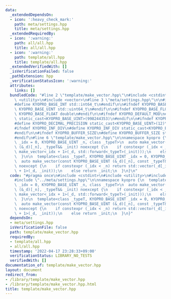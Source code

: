 ```yaml
---
data:
  _extendedDependsOn:
  - icon: ':heavy_check_mark:'
    path: meta/settings.hpp
    title: meta/settings.hpp
  _extendedRequiredBy:
  - icon: ':warning:'
    path: all/all.hpp
    title: all/all.hpp
  - icon: ':warning:'
    path: template/all.hpp
    title: template/all.hpp
  _extendedVerifiedWith: []
  _isVerificationFailed: false
  _pathExtension: hpp
  _verificationStatusIcon: ':warning:'
  attributes:
    links: []
  bundledCode: "#line 2 \"template/make_vector.hpp\"\n#include <cstdint>\n#include\
    \ <utility>\n#include <vector>\n#line 3 \"meta/settings.hpp\"\n\n#ifndef KYOPRO_BASE_INT\n\
    #define KYOPRO_BASE_INT std::int64_t\n#endif\n\n#ifndef KYOPRO_BASE_UINT\n#define\
    \ KYOPRO_BASE_UINT std::uint64_t\n#endif\n\n#ifndef KYOPRO_BASE_FLOAT\n#define\
    \ KYOPRO_BASE_FLOAT double\n#endif\n\n#ifndef KYOPRO_DEFAULT_MOD\n#define KYOPRO_DEFAULT_MOD\
    \ static_cast<KYOPRO_BASE_UINT>(998244353)\n#endif\n\n#ifndef KYOPRO_DECIMAL_PRECISION\n\
    #define KYOPRO_DECIMAL_PRECISION static_cast<KYOPRO_BASE_UINT>(12)\n#endif\n\n\
    #ifndef KYOPRO_INF_DIV\n#define KYOPRO_INF_DIV static_cast<KYOPRO_BASE_UINT>(3)\n\
    #endif\n\n#ifndef KYOPRO_BUFFER_SIZE\n#define KYOPRO_BUFFER_SIZE static_cast<KYOPRO_BASE_UINT>(2048)\n\
    #endif\n#line 6 \"template/make_vector.hpp\"\n\nnamespace kyopro {\n  template<KYOPRO_BASE_UINT\
    \ _idx = 0, KYOPRO_BASE_UINT _n, class _typeT>\n  auto make_vector(const KYOPRO_BASE_UINT\
    \ (&_d)[_n], _typeT&& _init) noexcept {\n    if constexpr (_idx < _n) return std::vector(_d[_idx],\
    \ make_vector<_idx + 1>(_d, std::forward<_typeT>(_init)));\n    else return _init;\n\
    \  }\n\n  template<class _typeT, KYOPRO_BASE_UINT _idx = 0, KYOPRO_BASE_UINT _n>\n\
    \  auto make_vector(const KYOPRO_BASE_UINT (&_d)[_n], const _typeT& _init = _typeT())\
    \ noexcept {\n    if constexpr (_idx < _n) return std::vector(_d[_idx], make_vector<_idx\
    \ + 1>(_d, _init));\n    else return _init;\n  }\n}\n"
  code: "#pragma once\n#include <cstdint>\n#include <utility>\n#include <vector>\n\
    #include \"../meta/settings.hpp\"\n\nnamespace kyopro {\n  template<KYOPRO_BASE_UINT\
    \ _idx = 0, KYOPRO_BASE_UINT _n, class _typeT>\n  auto make_vector(const KYOPRO_BASE_UINT\
    \ (&_d)[_n], _typeT&& _init) noexcept {\n    if constexpr (_idx < _n) return std::vector(_d[_idx],\
    \ make_vector<_idx + 1>(_d, std::forward<_typeT>(_init)));\n    else return _init;\n\
    \  }\n\n  template<class _typeT, KYOPRO_BASE_UINT _idx = 0, KYOPRO_BASE_UINT _n>\n\
    \  auto make_vector(const KYOPRO_BASE_UINT (&_d)[_n], const _typeT& _init = _typeT())\
    \ noexcept {\n    if constexpr (_idx < _n) return std::vector(_d[_idx], make_vector<_idx\
    \ + 1>(_d, _init));\n    else return _init;\n  }\n}"
  dependsOn:
  - meta/settings.hpp
  isVerificationFile: false
  path: template/make_vector.hpp
  requiredBy:
  - template/all.hpp
  - all/all.hpp
  timestamp: '2022-04-17 23:28:33+09:00'
  verificationStatus: LIBRARY_NO_TESTS
  verifiedWith: []
documentation_of: template/make_vector.hpp
layout: document
redirect_from:
- /library/template/make_vector.hpp
- /library/template/make_vector.hpp.html
title: template/make_vector.hpp
---
```

